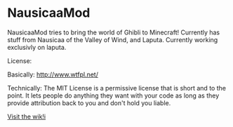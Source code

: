 NausicaaMod
===========

NausicaaMod tries to bring the world of Ghibli to Minecraft!
Currently has stuff from Nausicaa of the Valley of Wind, and Laputa.
Currently working exclusivly on laputa.

License: 

Basically: http://www.wtfpl.net/

Technically: The MIT License is a permissive license that is short and to the point. It lets people do anything they want with your code as long as they provide attribution back to you and don't hold you liable. 

[Visit the wik!i](http://nausicaamod.wikia.com/)
